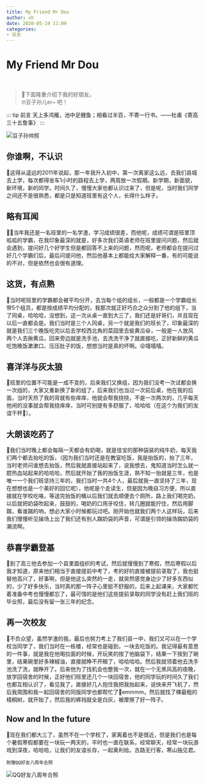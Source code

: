 ```yaml
---
title: My Friend Mr Dou
author: xh
date: 2020-05-19 11:09
categories:
- 日志
---
```


# My Friend Mr Dou

<br />

> 🤗下面隆重介绍下我的好朋友。<br />
  🤓豆子孙儿er~ 吧！

::: tip 前言
天上多鸿雁，池中足鲤鱼；相看过半百，不寄一行书。——杜甫《寄高三十五詹事》
::: 

![豆子孙帅照](http://cdn.jsdelivr.net/gh/xh-0/picture-bed/blog/hello-friend-douzi.jpg)

## 你谁啊，不认识
🎯这得从遥远的2011年说起，那一年我升入初中，第一次离家这么远，去我们县城去上学，每次都得坐车1小时的路程去上学，两周放一次假期。新学期，新面貌，新环境，新的同学。时间久了，慢慢大家也都认识过来了，但是呢，当时我们同学之间还不是很熟悉，都是只是知道班里有这个人，长得什么样子。

## 略有耳闻
👩‍💻当年我还是一名班里的一名学渣，学习成绩很差，而他呢，成绩可谓是班里顶呱呱的学霸，在我印象最深的就是，好多次我们英语老师在班里提问问题，然后就会遇到，提问好几个好学生但是都回答不上来的问题，然而呢，老师都会在提问过好几个学霸们后，最后问提问他，然后他基本上都能给大家解释一番，有的可能说的不对，但是依然也会很有道理。
## 这货，有点熟
📐当时呢班里的学霸都会被平均分开，去当每个组的组长，一般都是一个学霸组长带5个组员，都是按成绩平均分配的，我那次就正好巧合之众分到了他的组下，当了同桌，哈哈哈，没想到，这一次从桌一直到大三了，我们还是好哥们，并且现在以后一直都会是。我们当时是三个人同桌，另一个就是我们的班长了，印象最深的就是我们三个晚饭吃完以后去学校西北角的菜园里去偷黄瓜😆，一般是一人放风两个人去揪黄瓜，回来旁边就是洗手池，去洗洗干净了就直接吃，正好新鲜的黄瓜吃饱晚饭漱漱口、压压肚子的饭，想想当时是真的坏啊。😝嘻嘻嘻。
## 喜洋洋与灰太狼
📅班里的位置不可能是一成不变的，后来我们又换组，因为我们没考一次试都会换一次组的，大家又重新换了新的组了，后来我们也当过一次前后桌，他在我的后面，当时天热了我的背就有些痒痒，他就会帮我挠挠，不是一次两次的，几乎每天他闲的没事就会帮我挠痒痒，当时可别提有多舒服了，哈哈哈（在这个为我们的友谊干杯🍻）。
## 大朗该吃药了
🎏我们当时晚上都会每隔一天都会有奶喝，就是佳宝的那种袋装的纯牛奶，每天我们两个都去抬吃的饭，（因为我们当时还是在教室吃饭，我是抬饭的，抬了三年，当时老师问谁想去抬饭，然后我就直接站起来了，说我想去，鬼知道当时怎么就一腔热血站起来的哈哈哈，然后就开始了我的抬饭生涯，熟不知一抬就是三年，也是唯一一个我们班坚持三年的，我们当时一共4个人，最后就我一直坚持了三年，现在想想也是一个美好的回忆呢），他呢是个走读生，但是因为晚自习方便，所以直接就在学校吃咯，等送完抬饭的桶以后我们就去顺便去个厕所，路上我们喝完奶，以后就把奶袋吹起来，鼓鼓的，喝奶的口用牙咬住，转几圈就能拧住，然后用脚踹，看谁踹的响，想必大家小时候都玩过吧。刚开始也就我们两个人这样玩，后来我们慢慢听见操场上出了我们还有别人踹奶袋的声音，可谓是引领的操场踹奶袋的潮流啊。
## 恭喜学霸登基
📧到了高三他去参加一个县里面组织的考试，然后就慢慢到了寒假，然后寒假以后我才知道，原来他们相当于直接提前中考了，考的好的直接被提前录取了，我也挺替他高兴了，好事啊，但是他这么突然的一走，就突然感觉身边少了好多东西似的，少了好多快乐，当时真的那一阵子心里挺不舒服的，后来上起课来，大家都忙着准备中考也慢慢都忘了，最可惜的是他们这些提前录取的同学没有赶上我们班的毕业照，最后没有留一张三年的纪念。
## 再一次校友
🎎不负众望，虽然学渣的我，最后也努力考上了我们县一中，我们又可以在一个学校当同学了，我们当时在一栋楼，经常也是碰到，一块去吃饭的。我记得最有意思的一件事，就是我在他喝拉面的时候，开玩笑的按了他脑袋下，结果一下按到了碗里，结果碗里好多辣椒油，直接就睁不开眼了，哈哈哈哈。然后我就领着他去洗手池洗了洗，就睁开了。后来他为了找机会也整我一次，就在一个无黑风高的夜晚，放学回宿舍的时候，正好他们班里还几个一块回宿舍，他的同学玩的时间久了我们也都互相认识了，看见我了，直接好几人抱住我把我抬起来，说快来开飞机了，然后我周围和我一起回宿舍的同版同学也都帮忙了😤emmmm，然后就找了棵最粗的梧桐树，就开始了，然后我的裤裆就全是白灰，被摩擦了好一阵子。
## Now and In the future
🙌现在我们都大三了，虽然不在一个学校了，家离着也不是很近，但是我们也是每个暑假寒假都要在一块玩一两天的，平时也一直在联系，经常聊天，经常一块玩游戏到深夜，哈哈哈，让我们的友谊长存，一起奥利给。古路无行客，寒山独见君。

``` 
附赠QQ好友八周年合照
```
![QQ好友八周年合照](http://cdn.jsdelivr.net/gh/xh-0/picture-bed/blog/1590542473319.jpg)





